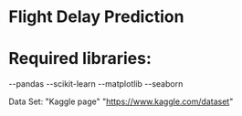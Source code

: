 # Flight Delay Prediction

# Required libraries:
--pandas
--scikit-learn
--matplotlib
--seaborn


Data Set: 
"Kaggle page" "https://www.kaggle.com/dataset"





